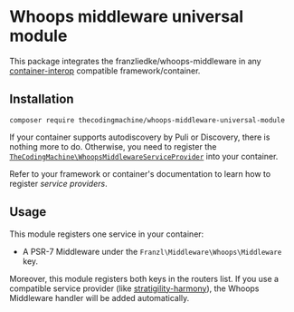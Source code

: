 # Whoops middleware universal module

This package integrates the franzliedke/whoops-middleware in any [container-interop](https://github.com/container-interop/service-provider) compatible framework/container.

## Installation

```
composer require thecodingmachine/whoops-middleware-universal-module
```

If your container supports autodiscovery by Puli or Discovery, there is nothing more to do.
Otherwise, you need to register the [`TheCodingMachine\WhoopsMiddlewareServiceProvider`](src/WhoopsMiddlewareServiceProvider.php) into your container.

Refer to your framework or container's documentation to learn how to register *service providers*.

## Usage

This module registers one service in your container:

- A PSR-7 Middleware under the `Franzl\Middleware\Whoops\Middleware` key.

Moreover, this module registers both keys in the routers list. If you use a compatible service provider (like [stratigility-harmony](https://github.com/thecodingmachine/stratigility-harmony)), the Whoops Middleware handler will be added automatically.
